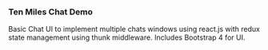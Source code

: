 ### Ten Miles Chat Demo

Basic Chat UI to implement multiple chats windows using react.js with redux state management using thunk middleware. Includes Bootstrap 4 for UI.